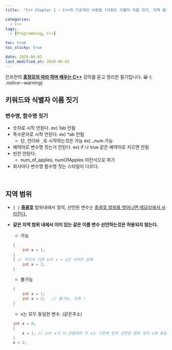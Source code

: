 ```yaml
---
title:  "C++ Chapter 1 : C++의 기초적인 사용법 (키워드 식별자 이름 짓기, 지역 범위)" 

categories:
  - C++
tags:
  - [Programming, C++]

toc: true
toc_sticky: true

date: 2020-06-02
last_modified_at: 2020-06-02
---
```


인프런의 **<u>홍정모의 따라 하며 배우는 C++</u>** 강의를 듣고 정리한 필기입니다. 😀
{: .notice--warning}

## 키워드와 식별자 이름 짓기
### 변수명, 함수명 짓기

- 숫자로 시작 안된다. ex) 1ab 안됨
- 특수문자로 시작 안된다. ex) *ab 안됨
    - 단, 언더바 `_`로 시작하는것은 가능 ex) _num 가능
- 예약어로 변수명 짓는거 안된다. ex) if 나 true 같은 예약어로 지으면 안됨
- 빈칸 안된다.
    - num_of_apples, numOfApples 이런식으로 하기
- 회사마다 변수명 함수명 짓는 스타일이 다르다.

<br>

## 지역 범위
- `{ }` **<u>중괄호</u>** 범위내에서 정의, 선언된 변수는 <u>중괄호 범위를 벗어나면 메모리에서 사라진다.</u>
- **같은 지역 범위 내에서 이미 있는 같은 이름 변수 선언하는것은 허용되지 않는다.**  

    - 가능

    ```cpp
    {
    	int x = 1;
    }
    { // 여기서 기존 int x = 1은 사라진 상태
    	int x = 2;
    }
    ```

    - 불가능

    ```cpp
    {
    	int x = 1;
    	int x = 2;   // 불가능, 오류 ! 
    }
    ```

    - x는 모두 동일한 변수. (같은주소)

    ```cpp
    int x = 0;
    {
    	x = 1; // int x가 더 큰범위라 이 x는 기존에 먼저 선언한 범위 밖의 x와 동일하다. 
    }
    x = 2;
    ```